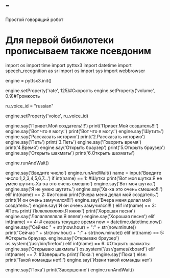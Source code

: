 # -
Простой говорящий робот
# Для первой бибилотеки прописываем также псевдоним
import os
import time
import pyttsx3
import datetime
import speech_recognition as sr
import os
import sys
import webbrowser


engine = pyttsx3.init()

engine.setProperty('rate', 125)#Скорость
engine.setProperty('volume', 0.9)#Громкость

ru_voice_id = "russian"

engine.setProperty('voice', ru_voice_id)

engine.say('Привет.Мой создатель!!!')
print('Привет.Мой создатель!!!')
engine.say('Вот что я могу:')
print('Вот что я могу:')
engine.say('Шутить')
engine.say('Рассказать историю')
print('2.Рассказать историю')
engine.say('Петь')
print('3.Петь')
engine.say('Говорить время')
print('4.Время')
engine.say('Открыть браузер')
print('5.Открыть браузер')
engine.say('Открыть шахматы')
print('6.Открыть шахматы')

engine.runAndWait()

engine.say('Введите число')
engine.runAndWait()
name = input('Введите число 1,2,3,4,5,6,7...')
if int(name) == 1:
	#Шутка
	print('Вот моя шутка:Я не умею шутить.Ха-ха это очень смешно')
	engine.say('Вот моя шутка.')
	engine.say('Я не умею шутить.')
	engine.say('Ха-ха это очень смешно!!!')
elif int(name) == 2:
	#история
	print('Вчера меня делал мой создатель.')
	print('И он очень замучился!!!')
	engine.say('Вчера меня делал мой создатель.')
	engine.say('И он очень замучился!!!')
elif int(name) == 3:
	#Петь
	print('Ляляляляляля.Я яяяяя')
	print('Хорошая песня')
	engine.say('Ляляляляляля.Я яяяяя')
	engine.say('Хорошая песня')
elif int(name) == 4:
	# сказать текущее время
    now = datetime.datetime.now()
    engine.say("Сейчас " + str(now.hour) + ":" + str(now.minute))
    print("Сейчас " + str(now.hour) + ":" + str(now.minute))
elif int(name) == 5:
	#Открыть браузер.
	engine.say('Открываю браузер')
	os.system('/usr/bin/firefox')
elif int(name) == 6:
	#Открыть шахматы
	engine.say('Открываю шахматы')
	os.system('/usr/games/xboard')
elif int(name) == 7:
	#Завершить
	print('Пока.')
	engine.say('Пока')
else:
	print('Такой команды нет!!')
	engine.say('Извни такой команды нет')

engine.say('Пока')
print('Завершенно')
engine.runAndWait()
